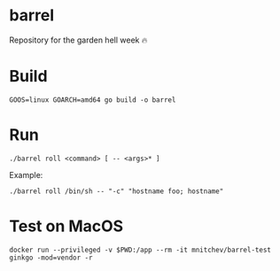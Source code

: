 # barrel
Repository for the garden hell week 🔥

# Build 
```command
GOOS=linux GOARCH=amd64 go build -o barrel
```

# Run
```command
./barrel roll <command> [ -- <args>* ] 
```
Example:
```command
./barrel roll /bin/sh -- "-c" "hostname foo; hostname"
```

# Test on MacOS
```
docker run --privileged -v $PWD:/app --rm -it mnitchev/barrel-test  ginkgo -mod=vendor -r
```

